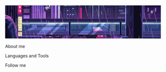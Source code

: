 ![Header](https://github.com/vladislav1524/vladislav1524/blob/main/assets/gifka2.gif)

About me

Languages and Tools

Follow me

